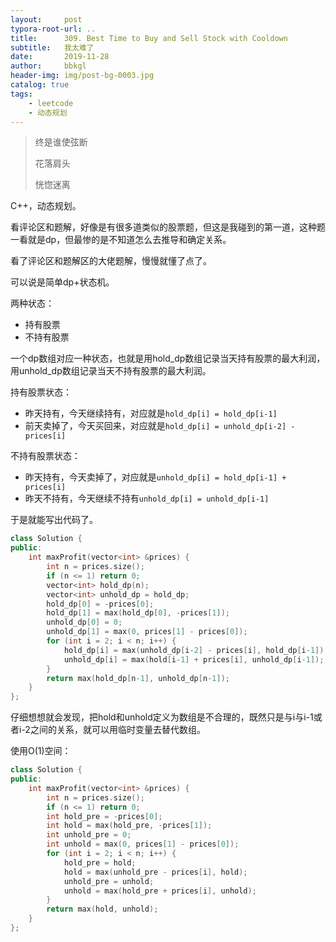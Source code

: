 ```yaml
---
layout:     post
typora-root-url: ..
title:      309. Best Time to Buy and Sell Stock with Cooldown
subtitle:   我太难了
date:       2019-11-28
author:     bbkgl
header-img: img/post-bg-0003.jpg
catalog: true
tags:
    - leetcode
    - 动态规划
---
```


>终是谁使弦断
>
>花落肩头
>
>恍惚迷离

C++，动态规划。

看评论区和题解，好像是有很多道类似的股票题，但这是我碰到的第一道，这种题一看就是dp，但最惨的是不知道怎么去推导和确定关系。

看了评论区和题解区的大佬题解，慢慢就懂了点了。

可以说是简单dp+状态机。

两种状态：

- 持有股票
- 不持有股票

一个dp数组对应一种状态，也就是用hold_dp数组记录当天持有股票的最大利润，用unhold_dp数组记录当天不持有股票的最大利润。

持有股票状态：

- 昨天持有，今天继续持有，对应就是`hold_dp[i] = hold_dp[i-1]`
- 前天卖掉了，今天买回来，对应就是`hold_dp[i] = unhold_dp[i-2] - prices[i]`

不持有股票状态：

- 昨天持有，今天卖掉了，对应就是`unhold_dp[i] = hold_dp[i-1] + prices[i]`
- 昨天不持有，今天继续不持有`unhold_dp[i] = unhold_dp[i-1]`

于是就能写出代码了。

```cpp
class Solution {
public:
    int maxProfit(vector<int> &prices) {
        int n = prices.size();
        if (n <= 1) return 0;
        vector<int> hold_dp(n);
        vector<int> unhold_dp = hold_dp;
        hold_dp[0] = -prices[0];
        hold_dp[1] = max(hold_dp[0], -prices[1]);
        unhold_dp[0] = 0;
        unhold_dp[1] = max(0, prices[1] - prices[0]);
        for (int i = 2; i < n; i++) {
            hold_dp[i] = max(unhold_dp[i-2] - prices[i], hold_dp[i-1]);
            unhold_dp[i] = max(hold[i-1] + prices[i], unhold_dp[i-1]);
        }
        return max(hold_dp[n-1], unhold_dp[n-1]);
    }
};
```

仔细想想就会发现，把hold和unhold定义为数组是不合理的，既然只是与i与i-1或者i-2之间的关系，就可以用临时变量去替代数组。

使用O(1)空间：

```cpp
class Solution {
public:
    int maxProfit(vector<int> &prices) {
        int n = prices.size();
        if (n <= 1) return 0;
        int hold_pre = -prices[0];
        int hold = max(hold_pre, -prices[1]);
        int unhold_pre = 0;
        int unhold = max(0, prices[1] - prices[0]);
        for (int i = 2; i < n; i++) {
            hold_pre = hold;
            hold = max(unhold_pre - prices[i], hold);
            unhold_pre = unhold;
            unhold = max(hold_pre + prices[i], unhold);
        }
        return max(hold, unhold);
    }
};
```


